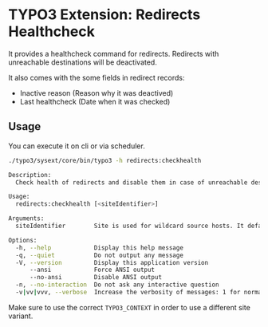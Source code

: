# TYPO3 Extension: Redirects Healthcheck

It provides a healthcheck command for redirects. Redirects with unreachable destinations will be deactivated.

It also comes with the some fields in redirect records:

* Inactive reason (Reason why it was deactived)
* Last healthcheck (Date when it was checked)

## Usage

You can execute it on cli or via scheduler.

```sh
./typo3/sysext/core/bin/typo3 -h redirects:checkhealth

Description:
  Check health of redirects and disable them in case of unreachable destinations

Usage:
  redirects:checkhealth [<siteIdentifier>]

Arguments:
  siteIdentifier        Site is used for wildcard source hosts. It defaults to first site found.

Options:
  -h, --help            Display this help message
  -q, --quiet           Do not output any message
  -V, --version         Display this application version
      --ansi            Force ANSI output
      --no-ansi         Disable ANSI output
  -n, --no-interaction  Do not ask any interactive question
  -v|vv|vvv, --verbose  Increase the verbosity of messages: 1 for normal output, 2 for more verbose output and 3 for debug
```

Make sure to use the correct `TYPO3_CONTEXT` in order to use a different site variant. 